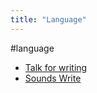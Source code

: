 ```yaml
---
title: "Language"
---
```


#language
- [Talk for writing](cpd/literacy/talk-for-writing.md)
- [Sounds Write](cpd/literacy/sounds-write.md)